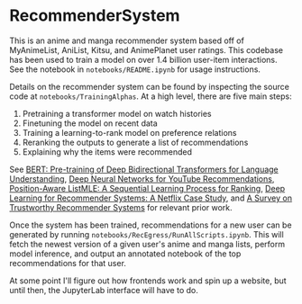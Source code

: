 # RecommenderSystem
This is an anime and manga recommender system based off of MyAnimeList, AniList, Kitsu, and AnimePlanet user ratings. This codebase has been used to train a model on over 1.4 billion user-item interactions. See the notebook in `notebooks/README.ipynb` for usage instructions.

Details on the recommender system can be found by inspecting the source code at `notebooks/TrainingAlphas`. At a high level, there are five main steps:
1. Pretraining a transformer model on watch histories
2. Finetuning the model on recent data
3. Training a learning-to-rank model on preference relations
4. Reranking the outputs to generate a list of recommendations
5. Explaining why the items were recommended

See [BERT: Pre-training of Deep Bidirectional Transformers for Language Understanding](https://arxiv.org/pdf/1810.04805.pdf), [Deep Neural Networks for YouTube Recommendations](https://static.googleusercontent.com/media/research.google.com/en//pubs/archive/45530.pdf), [Position-Aware ListMLE: A Sequential Learning Process for Ranking](https://auai.org/uai2014/proceedings/individuals/164.pdf), [Deep Learning for Recommender Systems: A Netflix Case Study](https://ojs.aaai.org/index.php/aimagazine/article/view/18140), and [A Survey on Trustworthy Recommender Systems](https://arxiv.org/pdf/2207.12515.pdf) for relevant prior work.

Once the system has been trained, recommendations for a new user can be generated by running `notebooks/RecEgress/RunAllScripts.ipynb`. This will fetch the newest version of a given user's anime and manga lists, perform model inference, and output an annotated notebook of the top recommendations for that user.

At some point I'll figure out how frontends work and spin up a website, but until then, the JupyterLab interface will have to do.
